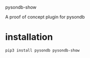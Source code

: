 pysondb-show

A proof of concept plugin for pysondb

# installation

```commandline
pip3 install pysondb pysondb-show

```
